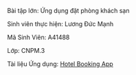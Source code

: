 Bài tập lớn: Ứng dụng đặt phòng khách sạn

Sinh viên thực hiện: Lương Đức Mạnh

Mã Sinh Viên: A41488

Lớp: CNPM.3

Tài liệu Ứng dụng: [Hotel Booking App](https://github.com/Ducmanh28/A41488/blob/main/CNPM/Hotel_Booking_App/README.md)